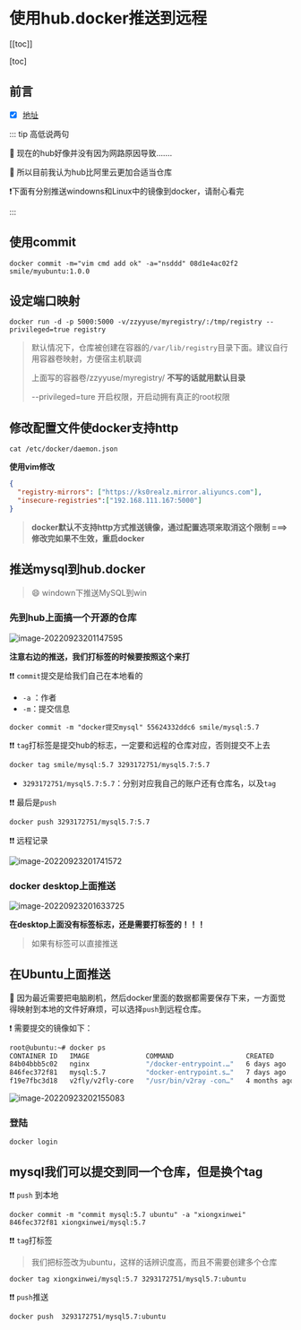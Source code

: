 # 使用hub.docker推送到远程

[[toc]]

[toc]

## 前言

+ [x] [地址](https://docs.docker.com/)

::: tip 高低说两句

📖 现在的hub好像并没有因为网路原因导致…….

🔦 所以目前我认为hub比阿里云更加合适当仓库

 ❗下面有分别推送windowns和Linux中的镜像到docker，请耐心看完

:::

## 使用commit

```
docker commit -m="vim cmd add ok" -a="nsddd" 08d1e4ac02f2  smile/myubuntu:1.0.0
```



## 设定端口映射

```
docker run -d -p 5000:5000 -v/zzyyuse/myregistry/:/tmp/registry --privileged=true registry
```

> 默认情况下，仓库被创建在容器的`/var/lib/registry`目录下面。建议自行用容器卷映射，方便宿主机联调
>
> 上面写的容器卷/zzyyuse/myregistry/ **不写的话就用默认目录**
>
> --privileged=ture 开启权限，开启动拥有真正的root权限



## 修改配置文件使docker支持http

```
cat /etc/docker/daemon.json
```

**使用vim修改**

```json
{
  "registry-mirrors": ["https://ks0realz.mirror.aliyuncs.com"],
  "insecure-registries":["192.168.111.167:5000"]
}
```

> **docker默认不支持http方式推送镜像，通过配置选项来取消这个限制 ===> 修改完如果不生效，重启docker**



## 推送mysql到hub.docker

> :smile: windown下推送MySQL到win

### 先到hub上面搞一个开源的仓库

![image-20220923201147595](http://sm.nsddd.top//typora/image-20220923201147595.png?mail:3293172751@qq.com)



**注意右边的推送，我们打标签的时候要按照这个来打**

❗❗ `commit`提交是给我们自己在本地看的

+ `-a` ：作者
+ `-m`：提交信息

```
docker commit -m "docker提交mysql" 55624332ddc6 smile/mysql:5.7
```



❗❗ `tag`打标签是提交hub的标志，一定要和远程的仓库对应，否则提交不上去

```bash
docker tag smile/mysql:5.7 3293172751/mysql5.7:5.7
```

+ `3293172751/mysql5.7:5.7`：分别对应我自己的账户还有仓库名，以及`tag`



❗❗ 最后是`push`

```bash
docker push 3293172751/mysql5.7:5.7
```



❗❗ 远程记录

![image-20220923201741572](http://sm.nsddd.top//typora/image-20220923201741572.png?mail:3293172751@qq.com)



### docker desktop上面推送

![image-20220923201633725](http://sm.nsddd.top//typora/image-20220923201633725.png?mail:3293172751@qq.com)

**在desktop上面没有标签标志，还是需要打标签的！！！**

> 如果有标签可以直接推送



## 在Ubuntu上面推送

🐧 因为最近需要把电脑刷机，然后docker里面的数据都需要保存下来，一方面觉得映射到本地的文件好麻烦，可以选择`push`到远程仓库。

❗ 需要提交的镜像如下：

```bash
root@ubuntu:~# docker ps
CONTAINER ID   IMAGE              COMMAND                  CREATED        STATUS          PORTS                                              NAMES
84b04bbb5c02   nginx              "/docker-entrypoint.…"   6 days ago     Up 39 seconds   0.0.0.0:3344->80/tcp, :::3344->80/tcp              nginx
846fec372f81   mysql:5.7          "docker-entrypoint.s…"   7 days ago     Up 39 seconds   0/tcp, 0.0.0.0:3307->3306/tcp, :::3307->3306/tcp   mysql_beifena
f19e7fbc3d18   v2fly/v2fly-core   "/usr/bin/v2ray -con…"   4 months ago   Up 40 seconds     
```

![image-20220923202155083](http://sm.nsddd.top//typora/image-20220923202155083.png?mail:3293172751@qq.com)



### 登陆

```
docker login
```



## mysql我们可以提交到同一个仓库，但是换个tag



❗❗ `push` 到本地

```
docker commit -m "commit mysql:5.7 ubuntu" -a "xiongxinwei" 846fec372f81 xiongxinwei/mysql:5.7 
```



❗❗ `tag`打标签

> 我们把标签改为ubuntu，这样的话辨识度高，而且不需要创建多个仓库

```
docker tag xiongxinwei/mysql:5.7 3293172751/mysql5.7:ubuntu
```



❗❗ `push`推送

```
docker push  3293172751/mysql5.7:ubuntu
```
